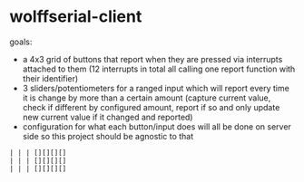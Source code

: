 # wolffserial-client

goals:
- a 4x3 grid of buttons that report when they are pressed via interrupts attached to them (12 interrupts in total all calling one report function with their identifier)
- 3 sliders/potentiometers for a ranged input which will report every time it is change by more than a certain amount (capture current value, check if different by configured amount, report if so and only update new current value if it changed and reported)
- configuration for what each button/input does will all be done on server side so this project should be agnostic to that

```
| | | [][][][]
| | | [][][][]
| | | [][][][]
```